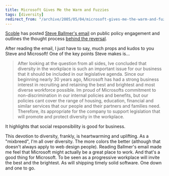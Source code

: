 ```yaml
---
title: Microsoft Gives Me the Warm and Fuzzies
tags: [diversity]
redirect_from: "/archive/2005/05/04/microsoft-gives-me-the-warm-and-fuzzies.aspx/"
---
```


[Scoble](http://radio.weblogs.com/0001011/) has posted [Steve Ballmer's
email](http://channel9.msdn.com/ShowPost.aspx?PostID=65966#65966) on
public policy engagement and outlines the thought process [behind the
reversal](https://haacked.com/archive/2005/05/06/3040.aspx).

After reading the email, I just have to say, much props and kudos to you
Steve and Microsoft! One of the key points Steve makes is...

> After looking at the question from all sides, Ive concluded that
> diversity in the workplace is such an important issue for our business
> that it should be included in our legislative agenda. Since our
> beginning nearly 30 years ago, Microsoft has had a strong business
> interest in recruiting and retaining the best and brightest and most
> diverse workforce possible. Im proud of Microsofts commitment to
> non-discrimination in our internal policies and benefits, but our
> policies cant cover the range of housing, education, financial and
> similar services that our people and their partners and families need.
> Therefore, its appropriate for the company to support legislation that
> will promote and protect diversity in the workplace.

It highlights that social responsibility is good for business.

This devotion to diversity, frankly, is heartwarming and uplifting. As a
"mixbreed", I'm all over diversity. The more colors the better (although
that doesn't always apply to web design people). Reading Ballmer's email
made me feel that Microsoft might actually be a great place to work. And
that's a good thing for Microsoft. To be seen as a progressive workplace
will invite the best and the brightest. As will shipping timely solid
software. One down and one to go.

